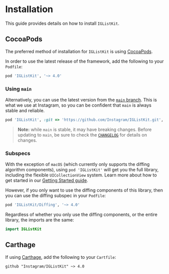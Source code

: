 # Installation

This guide provides details on how to install `IGListKit`.

## CocoaPods

The preferred method of installation for `IGListKit` is using [CocoaPods](https://cocoapods.org/).

In order to use the latest release of the framework, add the following to your `Podfile`:

```ruby
pod 'IGListKit', '~> 4.0'
```

### Using `main`

Alternatively, you can use the latest version from the [`main` branch](https://github.com/Instagram/IGListKit/tree/main). This is what we use at Instagram, so you can be confident that `main` is always stable and reliable.

```ruby
pod 'IGListKit', :git => 'https://github.com/Instagram/IGListKit.git', :branch => 'main'
```

> **Note:** while `main` is stable, it may have breaking changes. Before updating to `main`, be sure to check the [`CHANGELOG`](https://github.com/Instagram/IGListKit/blob/main/CHANGELOG.md) for details on changes.

### Subspecs

With the exception of `macOS` (which currently only supports the diffing algorithm components), using `pod 'IGListKit'` will get you the full library, including the flexible `UICollectionView` system. Learn more about how to get started in our [Getting Started guide](https://instagram.github.io/IGListKit/getting-started.html).

However, if you only want to use the diffing components of this library, then you can use the diffing subspec in your `Podfile`:

```ruby
pod 'IGListKit/Diffing', '~> 4.0'
```

Regardless of whether you only use the diffing components, or the entire library, the imports are the same:

```swift
import IGListKit
```

## Carthage

If using [Carthage](https://github.com/Carthage/Carthage), add the following to your `Cartfile`:

```ogdl
github "Instagram/IGListKit" ~> 4.0
```

